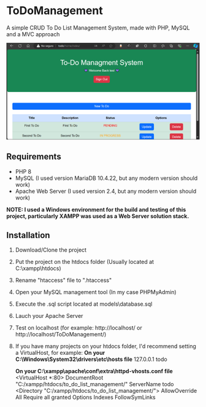 # ToDoManagement
A simple CRUD To Do List Management System, made with PHP, MySQL and a MVC approach

![Home Screenshot](ToDoHome.png)

## Requirements
- PHP 8
- MySQL (I used version MariaDB 10.4.22, but any modern version should work)
- Apache Web Server (I used version 2.4, but any modern version should work)

**NOTE: I used a Windows environment for the build and testing of this project, particularly XAMPP was used as a Web Server solution stack.**

## Installation
1. Download/Clone the project
2. Put the project on the htdocs folder (Usually located at C:\xampp\htdocs)
3. Rename "htaccess" file to ".htaccess"
4. Open your MySQL management tool (In my case PHPMyAdmin)
5. Execute the .sql script located at models\database.sql
6. Lauch your Apache Server
7. Test on localhost (for example: http://localhost/ or http://localhost/ToDoManagement/)
8. If you have many projects on your htdocs folder, I'd recommend setting a VirtualHost, for example:
   **On your C:\Windows\System32\drivers\etc\hosts file**
   127.0.0.1 todo
   
   **On your C:\xampp\apache\conf\extra\httpd-vhosts.conf file**
   <VirtualHost *:80>
    DocumentRoot "C:/xampp/htdocs/to_do_list_management/"
    ServerName todo
	<Directory "C:/xampp/htdocs/to_do_list_management/">
       AllowOverride All
	   Require all granted
       Options Indexes FollowSymLinks
    </Directory>
</VirtualHost>
